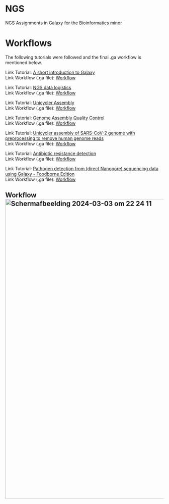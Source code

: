 # NGS
NGS Assignments in Galaxy for the Bioinformatics minor

# Workflows
The following tutorials were followed and the final .ga workflow is mentioned below. 

Link Tutorial: [A short introduction to Galaxy](https://training.galaxyproject.org/training-material/topics/introduction/tutorials/galaxy-intro-short/tutorial.html)  
Link Workflow (.ga file): [Workflow](Galaxy-Workflow-Lecture_1__A_short_introduction_to_Galaxy_.ga)

Link Tutorial: [NGS data logistics](https://training.galaxyproject.org/training-material/topics/introduction/tutorials/galaxy-intro-ngs-data-managment/tutorial.html)  
Link Workflow (.ga file): [Workflow](Galaxy-Workflow-Lecture_1__NGS_data_logistics__.ga)

Link Tutorial: [Unicycler Assembly](https://training.galaxyproject.org/training-material/topics/assembly/tutorials/unicycler-assembly/tutorial.html)  
Link Workflow (.ga file): [Workflow](Galaxy-Workflow-Lecture_2__Unicycler_Assembly__.ga)

Link Tutorial: [Genome Assembly Quality Control](https://training.galaxyproject.org/training-material/topics/assembly/tutorials/assembly-quality-control/tutorial.html)  
Link Workflow (.ga file): [Workflow](Galaxy-Workflow-Lecture_2__Genome_Assembly_Quality_Control__.ga)

Link Tutorial: [Unicycler assembly of SARS-CoV-2 genome with preprocessing to remove human genome reads](https://training.galaxyproject.org/training-material/topics/assembly/tutorials/assembly-with-preprocessing/tutorial.html?utm_source=smorgasbord&utm_medium=website&utm_campaign=smorgasbord2021)  
Link Workflow (.ga file): [Workflow](Galaxy-Workflow-Lecture_2__Unicycler_assembly_of_SARS-CoV-2_genome_with_preprocessing_to_remove_human_genome_reads__.ga)

Link Tutorial: [Antibiotic resistance detection](https://training.galaxyproject.org/training-material/topics/microbiome/tutorials/plasmid-metagenomics-nanopore/tutorial.html)  
Link Workflow (.ga file): [Workflow](Galaxy-Workflow-Lecture_3__Antibiotic_resistance_detection_.ga)

Link Tutorial: [Pathogen detection from (direct Nanopore) sequencing data using Galaxy - Foodborne Edition](https://training.galaxyproject.org/training-material/topics/microbiome/tutorials/pathogen-detection-from-nanopore-foodborne-data/tutorial.html#phylogenetic-tree-building)  
Link Workflow (.ga file): [Workflow]()

## Workflow <img width="950" alt="Scherm­afbeelding 2024-03-03 om 22 24 11" src="https://github.com/MaxDubbeld/NGS-Workflow/assets/109160117/214e962d-43c7-4a7f-a9d0-6005b1ea18dc">
